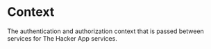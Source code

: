 # Context

The authentication and authorization context that is passed between services for The Hacker App services.

